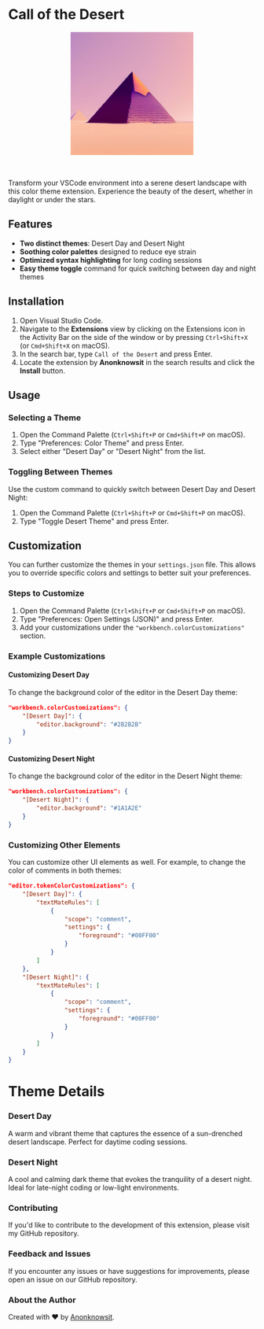 # Call of the Desert

<p align=center>
<img src="call-of-the-desert.jpeg" width="250" height="250"> 
</p>

<br>

Transform your VSCode environment into a serene desert landscape with this color theme extension. Experience the beauty of the desert, whether in daylight or under the stars.

## Features

- **Two distinct themes**: Desert Day and Desert Night
- **Soothing color palettes** designed to reduce eye strain
- **Optimized syntax highlighting** for long coding sessions
- **Easy theme toggle** command for quick switching between day and night themes

## Installation

1. Open Visual Studio Code.
2. Navigate to the **Extensions** view by clicking on the Extensions icon in the Activity Bar on the side of the window or by pressing `Ctrl+Shift+X` (or `Cmd+Shift+X` on macOS).
3. In the search bar, type `Call of the Desert` and press Enter.
4. Locate the extension by **Anonknowsit** in the search results and click the **Install** button.

## Usage

### Selecting a Theme

1. Open the Command Palette (`Ctrl+Shift+P` or `Cmd+Shift+P` on macOS).
2. Type "Preferences: Color Theme" and press Enter.
3. Select either "Desert Day" or "Desert Night" from the list.

### Toggling Between Themes

Use the custom command to quickly switch between Desert Day and Desert Night:

1. Open the Command Palette (`Ctrl+Shift+P` or `Cmd+Shift+P` on macOS).
2. Type "Toggle Desert Theme" and press Enter.

## Customization

You can further customize the themes in your `settings.json` file. This allows you to override specific colors and settings to better suit your preferences.

### Steps to Customize

1. Open the Command Palette (`Ctrl+Shift+P` or `Cmd+Shift+P` on macOS).
2. Type "Preferences: Open Settings (JSON)" and press Enter.
3. Add your customizations under the `"workbench.colorCustomizations"` section.

### Example Customizations

#### Customizing Desert Day

To change the background color of the editor in the Desert Day theme:

```json
"workbench.colorCustomizations": {
    "[Desert Day]": {
        "editor.background": "#2B2B2B"
    }
}
```

#### Customizing Desert Night

To change the background color of the editor in the Desert Night theme:

```json
"workbench.colorCustomizations": {
    "[Desert Night]": {
        "editor.background": "#1A1A2E"
    }
}
```

### Customizing Other Elements

You can customize other UI elements as well. For example, to change the color of comments in both themes:

```json
"editor.tokenColorCustomizations": {
    "[Desert Day]": {
        "textMateRules": [
            {
                "scope": "comment",
                "settings": {
                    "foreground": "#00FF00"
                }
            }
        ]
    },
    "[Desert Night]": {
        "textMateRules": [
            {
                "scope": "comment",
                "settings": {
                    "foreground": "#00FF00"
                }
            }
        ]
    }
}
```

# Theme Details

### Desert Day

A warm and vibrant theme that captures the essence of a sun-drenched desert landscape. Perfect for daytime coding sessions.

### Desert Night

A cool and calming dark theme that evokes the tranquility of a desert night. Ideal for late-night coding or low-light environments.

### Contributing

If you'd like to contribute to the development of this extension, please visit my GitHub repository.

### Feedback and Issues

If you encounter any issues or have suggestions for improvements, please open an issue on our GitHub repository.

### About the Author

Created with ❤️ by [Anonknowsit](https://github.com/anonknowsit).
